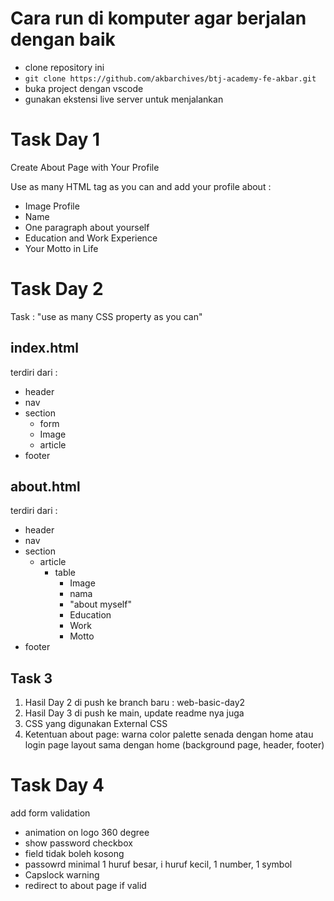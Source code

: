 # Cara run di komputer agar berjalan dengan baik 
- clone repository ini 
- `git clone https://github.com/akbarchives/btj-academy-fe-akbar.git`
- buka project dengan vscode
- gunakan ekstensi live server untuk menjalankan

# Task Day 1
Create About Page with Your Profile 

Use as many HTML tag as you can and add your profile about :
- Image Profile
- Name
- One paragraph about yourself
- Education and Work Experience
- Your Motto in Life

# Task Day 2
Task : "use as many CSS property as you can"

## index.html 
terdiri dari :
- header
- nav
- section
    - form
    - Image
    - article
- footer

## about.html
terdiri dari :
- header
- nav
- section
    - article
        - table
            - Image
            - nama
            - "about myself"
            - Education
            - Work
            - Motto
- footer

## Task 3

1. Hasil Day 2 di push ke branch baru : web-basic-day2
2. Hasil Day 3 di push ke main, update readme nya juga
3. CSS yang digunakan External CSS
4. Ketentuan about page:
warna color palette senada dengan home atau login page
layout sama dengan home (background page, header, footer)

# Task Day 4
add form validation
- animation on logo 360 degree
- show password checkbox
- field tidak boleh kosong
- passowrd minimal 1 huruf besar, i huruf kecil, 1 number, 1 symbol
- Capslock warning
- redirect to about page if valid
